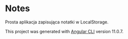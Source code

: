 # Notes
Prosta aplikacja zapisująca notatki w LocalStorage. 

This project was generated with [Angular CLI](https://github.com/angular/angular-cli) version 11.0.7.
